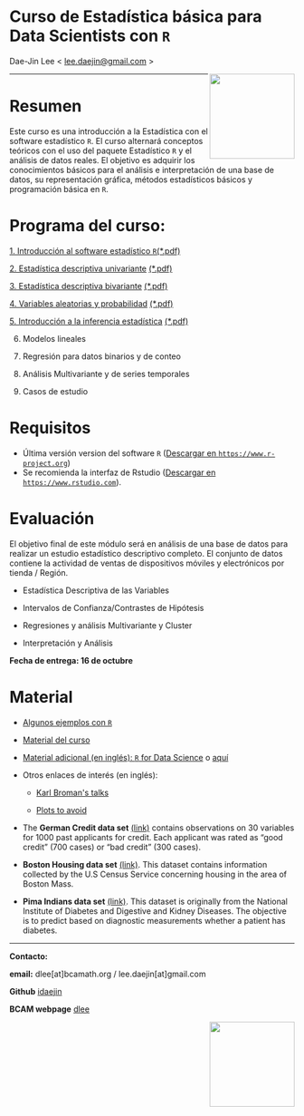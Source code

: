 # **Curso de Estadística básica para Data Scientists con `R`**
Dae-Jin Lee < lee.daejin@gmail.com >  
  
<img src="http://www.datahack.es/wp-content/uploads/2015/10/LogoWhite.png" style="width: 150px;" align="right">

----------------------------

# Resumen

Este curso es una introducción a la Estadística con el software estadístico `R`. El curso alternará conceptos teóricos con el uso del paquete Estadístico `R` y el análisis de datos reales. El objetivo es adquirir los conocimientos básicos para el análisis e interpretación de una base de datos, su representación gráfica, métodos estadísticos básicos y programación básica en `R`.

# Programa del curso:

  [1. Introducción al software estadístico `R`](http://idaejin.github.io/bcam-courses/R/datahack/Modulo1/tema1.html)[(*.pdf)](http://idaejin.github.io/bcam-courses/R/datahack/Modulo1/tema1.pdf)
  
  [2. Estadística descriptiva univariante](http://idaejin.github.io/bcam-courses/R/datahack/Modulo1/tema2.html) [(*.pdf)](http://idaejin.github.io/bcam-courses/R/datahack/Modulo1/tema2.pdf)
  
  [3.  Estadística descriptiva bivariante](http://idaejin.github.io/bcam-courses/R/datahack/Modulo1/tema3.html) [(*.pdf)](http://idaejin.github.io/bcam-courses/R/datahack/Modulo1/tema3.pdf)
  
  [4.  Variables aleatorias y probabilidad](http://idaejin.github.io/bcam-courses/R/datahack/Modulo1/tema4.html) [(*.pdf)](http://idaejin.github.io/bcam-courses/R/datahack/Modulo1/tema4.pdf)
  
  [5.  Introducción a la inferencia estadística](http://idaejin.github.io/bcam-courses/R/datahack/Modulo1/tema5.html) [(*.pdf)](http://idaejin.github.io/bcam-courses/R/datahack/Modulo1/tema5.pdf)
  
  6.  Modelos lineales
  
  7.  Regresión para datos binarios y de conteo
  
  8.  Análisis Multivariante y de series temporales
  
  9.  Casos de estudio
  
  
  
# Requisitos

  * Última versión version del software `R` (<a href="https://www.r-project.org" target="_blank">Descargar en `https://www.r-project.org`</a>)
  * Se recomienda la interfaz de Rstudio (<a href="https://www.rstudio.com" target="_blank">Descargar en `https://www.rstudio.com`</a>).
  
# Evaluación 

El objetivo final de este módulo será en análisis de una base de datos para realizar un estudio estadístico descriptivo completo. El conjunto de datos contiene la actividad de ventas de dispositivos móviles y electrónicos por tienda / Región.

  - Estadística Descriptiva de las Variables
  
  - Intervalos de Confianza/Contrastes de Hipótesis
  
  - Regresiones y análisis Multivariante y Cluster
  
  - Interpretación y Análisis

**Fecha de entrega: 16 de octubre**


<!---

```r
install.packages(c("MASS","DAAG","effects","ggplot2","gdata","foreign","Hmisc","xlsx","psych","graphics","gplots","calibrate","corrplot","RgoogleMaps","ggmap"))
```
--->


<!--* **Download all material** [here](http://idaejin.github.io/bcam-courses/neiker-2016/material.zip)
-->


# Material

  * [Algunos ejemplos con `R`](http://idaejin.github.io/bcam-courses/R/intro/examples.html)

  * [Material del curso](http://idaejin.github.io/bcam-courses/R/datahack)


  * [Material adicional (en inglés): `R` for Data Science](http://r4ds.had.co.nz/) o [aquí](http://courses.had.co.nz/)

  * Otros enlaces de interés (en inglés):
  
      + [Karl Broman's talks](http://kbroman.org/pages/talks.html)
      
      + [Plots to avoid](http://genomicsclass.github.io/book/pages/plots_to_avoid.html)
      
  * The **German Credit data set** [(link)](http://ftp.ics.uci.edu/pub/machine-learning-databases/statlog/german/) contains observations on 30 variables for 1000 past applicants for credit. Each applicant was rated as “good credit” (700 cases) or “bad credit” (300 cases).
  
  * **Boston Housing data set** [(link)](http://lib.stat.cmu.edu/datasets/boston). This dataset contains information collected by the U.S Census Service concerning housing in the area of Boston Mass.
  
  * **Pima Indians data set** [(link)](https://archive.ics.uci.edu/ml/machine-learning-databases/pima-indians-diabetes/pima-indians-diabetes.data). This dataset is originally from the National Institute of Diabetes and Digestive and Kidney Diseases. The objective is to predict based on diagnostic measurements whether a patient has diabetes.
  
-----------------------------------------------------

**Contacto:**

  **email:** dlee[at]bcamath.org / lee.daejin[at]gmail.com

  **Github** [idaejin](https://github.com/idaejin/)

  **BCAM webpage** [dlee](http://www.bcamath.org/en/people/dlee)

<img src="https://media.licdn.com/media/AAEAAQAAAAAAAATvAAAAJGVlNjhkYzFkLThlZWItNDkwYi1hZDIyLWY3YTgxNGEyNzlkNg.png" style="width: 150px;" align="right">


